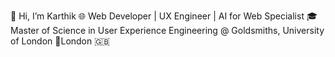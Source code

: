 👋 Hi, I’m Karthik
🌐 Web Developer | UX Engineer | AI for Web Specialist 
🎓Master of Science in User Experience Engineering @ Goldsmiths, University of London 
📍London 🇬🇧
